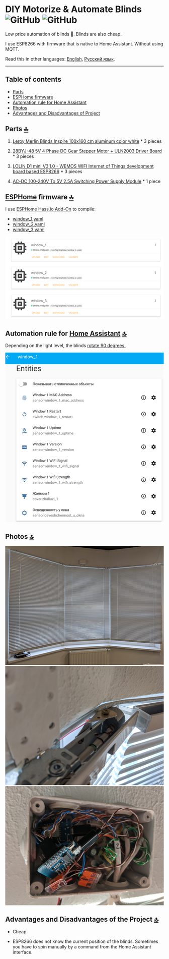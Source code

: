 # DIY Motorize & Automate Blinds ![GitHub](https://img.shields.io/github/license/empenoso/diy-cheap-automated-blinds) ![GitHub](https://img.shields.io/badge/labor%20hours-1%20day-orange)

Low price automation of blinds :electric_plug:. Blinds are also cheap.

I use ESP8266 with firmware that is native to Home Assistant. Without using MQTT.

Read this in other languages: [English](README.md), [Русский язык](README.ru.md).

_______________

## Table of contents
- [Parts](https://github.com/empenoso/diy-cheap-automated-blinds#parts-top)
- [ESPHome firmware](https://github.com/empenoso/diy-cheap-automated-blinds#esphome-firmware-top)
- [Automation rule for Home Assistant](https://github.com/empenoso/diy-cheap-automated-blinds#automation-rule-for-home-assistant-top)
- [Photos](https://github.com/empenoso/diy-cheap-automated-blinds#photos-top)
- [Advantages and Disadvantages of Project](https://github.com/empenoso/diy-cheap-automated-blinds/blob/master/README.md#advantages-and-disadvantages-of-the-project-top)

## Parts [:top:](https://github.com/empenoso/diy-cheap-automated-blinds#diy-motorize--automate-blinds--)
1. [Leroy Merlin Blinds Inspire 100x160 cm aluminum color white](https://perm.leroymerlin.ru/product/zhalyuzi-inspire-100h160-sm-alyuminiy-cvet-belyy-16262144/) * 3 pieces

2. [28BYJ-48 5V 4 Phase DC Gear Stepper Motor + ULN2003 Driver Board](https://www.aliexpress.com/item/32896006818.html) * 3 pieces

3. [LOLIN D1 mini V3.1.0 - WEMOS WIFI Internet of Things development board based ESP8266](https://www.aliexpress.com/item/32529101036.html) * 3 pieces

4. [AC-DC 100-240V To 5V 2.5A Switching Power Supply Module](https://www.aliexpress.com/item/32898716031.html) * 1 piece

## [ESPHome](https://esphome.io/components/stepper/index.html) firmware [:top:](https://github.com/empenoso/diy-cheap-automated-blinds#diy-motorize--automate-blinds--)
 
I use [ESPHome Hass.io Add-On](https://github.com/esphome/hassio) to compile:
- [window_1.yaml](window_1.yaml)
- [window_2.yaml](window_2.yaml)
- [window_3.yaml](window_3.yaml)

![Home Assistant\ESPHome](ESPHome.png)

## Automation rule for [Home Assistant](https://www.home-assistant.io/docs/automation/) [:top:](https://github.com/empenoso/diy-cheap-automated-blinds#diy-motorize--automate-blinds--)

Depending on the light level, the blinds [rotate 90 degrees.](automations.yaml)

![Home Assistant\Integrations](Home%20Assistant_integrations.png)

## Photos [:top:](https://github.com/empenoso/diy-cheap-automated-blinds#diy-motorize--automate-blinds--)
![Photos](/IMG_20191026_101014.jpg)
![Photos](/IMG_20191026_101100.jpg)
![Photos](/IMG_20191026_103251.jpg)

## Advantages and Disadvantages of the Project [:top:](https://github.com/empenoso/diy-cheap-automated-blinds#diy-motorize--automate-blinds--)
+ Cheap.
- ESP8266 does not know the current position of the blinds. Sometimes you have to spin manually by a command from the Home Assistant interface.
